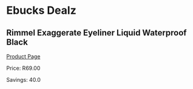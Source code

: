 
# Ebucks Dealz
## Rimmel Exaggerate Eyeliner Liquid Waterproof Black
[Product Page](https://www.ebucks.com/web/shop/productSelected.do?prodId=1169912509&catId=1158500262)

Price: R69.00

Savings: 40.0


	